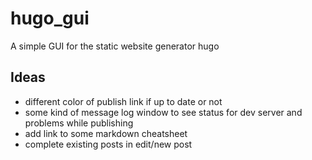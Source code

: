 # hugo_gui
A simple GUI for the static website generator hugo

## Ideas

* different color of publish link if up to date or not
* some kind of message log window to see status for dev server and problems while publishing
* add link to some markdown cheatsheet
* complete existing posts in edit/new post 
